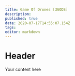 ```yaml
---
title: Game Of Drones [3GODS]
description: 
published: true
date: 2020-07-17T14:55:07.154Z
tags: 
editor: markdown
---
```


# Header
Your content here